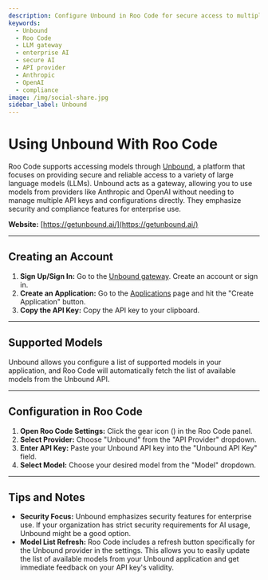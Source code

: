 ```yaml
---
description: Configure Unbound in Roo Code for secure access to multiple LLMs through a single API. Enterprise-grade security and compliance features.
keywords:
  - Unbound
  - Roo Code
  - LLM gateway
  - enterprise AI
  - secure AI
  - API provider
  - Anthropic
  - OpenAI
  - compliance
image: /img/social-share.jpg
sidebar_label: Unbound
---
```


# Using Unbound With Roo Code

Roo Code supports accessing models through [Unbound](https://getunbound.ai/), a platform that focuses on providing secure and reliable access to a variety of large language models (LLMs). Unbound acts as a gateway, allowing you to use models from providers like Anthropic and OpenAI without needing to manage multiple API keys and configurations directly.  They emphasize security and compliance features for enterprise use.

**Website:** [https://getunbound.ai/](https://getunbound.ai/)

---

## Creating an Account

1.  **Sign Up/Sign In:** Go to the [Unbound gateway](https://gateway.getunbound.ai).  Create an account or sign in.
2.  **Create an Application:** Go to the [Applications](https://gateway.getunbound.ai/ai-gateway-applications) page and hit the "Create Application" button.
3.  **Copy the API Key:** Copy the API key to your clipboard.

---

## Supported Models

Unbound allows you configure a list of supported models in your application, and Roo Code will automatically fetch the list of available models from the Unbound API.

---

## Configuration in Roo Code

1.  **Open Roo Code Settings:** Click the gear icon (<Codicon name="gear" />) in the Roo Code panel.
2.  **Select Provider:** Choose "Unbound" from the "API Provider" dropdown.
3.  **Enter API Key:** Paste your Unbound API key into the "Unbound API Key" field.
4.  **Select Model:** Choose your desired model from the "Model" dropdown.

---

## Tips and Notes

* **Security Focus:** Unbound emphasizes security features for enterprise use. If your organization has strict security requirements for AI usage, Unbound might be a good option.
*   **Model List Refresh:** Roo Code includes a refresh button specifically for the Unbound provider in the settings. This allows you to easily update the list of available models from your Unbound application and get immediate feedback on your API key's validity.
